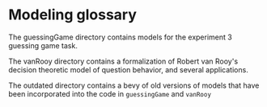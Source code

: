 Modeling glossary
=================

The guessingGame directory contains models for the experiment 3 guessing game task.

The vanRooy directory contains a formalization of Robert van Rooy's decision theoretic model of question behavior, and several applications.

The outdated directory contains a bevy of old versions of models that have been incorporated into the code in ```guessingGame``` and ```vanRooy```


